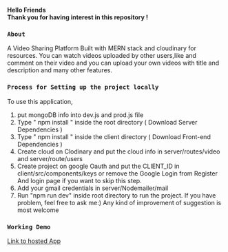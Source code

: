 **Hello Friends  
Thank you for having interest in this repository !**

### `About`
A Video Sharing Platform Built with MERN stack and cloudinary for resources.
You can watch videos uploaded by other users,like and comment on their video and you can upload your own 
videos with title and description and many other features.

### `Process for Setting up the project locally`

To use this application,

1. put mongoDB info into dev.js and prod.js file
2. Type " npm install " inside the root directory ( Download Server Dependencies )
3. Type " npm install " inside the client directory ( Download Front-end Dependencies )
4. Create cloud on Clodinary and put the cloud info in server/routes/video and server/route/users
5. Create project on google Oauth and put the CLIENT_ID in client/src/components/keys or remove the Google Login from Register And login page if you want to skip this step.
6. Add your gmail credentials in server/Nodemailer/mail
7. Run "npm run dev" inside root directory to run the project.
If you have problem, feel free to ask me:)
Any kind of improvement of suggestion is most welcome

### `Working Demo`
[Link to hosted App](https://stremiovid.herokuapp.com)
